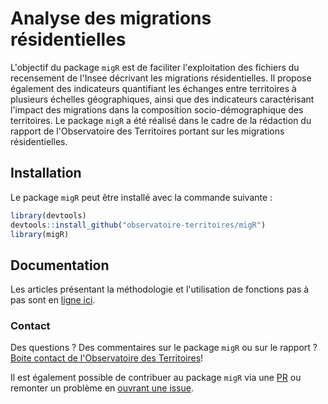 
<!-- README.md is generated from README.Rmd. Please edit that file -->
Analyse des migrations résidentielles
=====================================

L'objectif du package `migR` est de faciliter l'exploitation des fichiers du recensement de l'Insee décrivant les migrations résidentielles. Il propose également des indicateurs quantifiant les échanges entre territoires à plusieurs échelles géographiques, ainsi que des indicateurs caractérisant l'impact des migrations dans la composition socio-démographique des territoires. Le package `migR` a été réalisé dans le cadre de la rédaction du rapport de l'Observatoire des Territoires portant sur les migrations résidentielles.

Installation
------------

Le package `migR` peut être installé avec la commande suivante :

``` r
library(devtools)
devtools::install_github("observatoire-territoires/migR")
library(migR)
```

Documentation
-------------

Les articles présentant la méthodologie et l'utilisation de fonctions pas à pas sont en [ligne ici](https://observatoire-territoires.github.io/migR/index.html).

### Contact

Des questions ? Des commentaires sur le package `migR` ou sur le rapport ? [Boite contact de l'Observatoire des Territoires](mailto:observatoire@cget.gouv.fr)!

Il est également possible de contribuer au package `migR` via une [PR](https://github.com/observatoire-territoires/migR/pulls) ou remonter un problème en [ouvrant une issue](https://github.com/observatoire-territoires/migR/issues).
